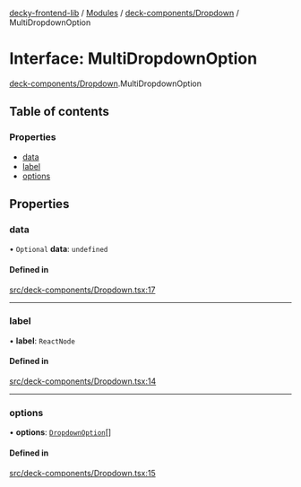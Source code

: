 [decky-frontend-lib](../README.md) / [Modules](../modules.md) / [deck-components/Dropdown](../modules/deck_components_Dropdown.md) / MultiDropdownOption

# Interface: MultiDropdownOption

[deck-components/Dropdown](../modules/deck_components_Dropdown.md).MultiDropdownOption

## Table of contents

### Properties

- [data](deck_components_Dropdown.MultiDropdownOption.md#data)
- [label](deck_components_Dropdown.MultiDropdownOption.md#label)
- [options](deck_components_Dropdown.MultiDropdownOption.md#options)

## Properties

### data

• `Optional` **data**: `undefined`

#### Defined in

[src/deck-components/Dropdown.tsx:17](https://github.com/SteamDeckHomebrew/decky-frontend-lib/blob/ed98d14/src/deck-components/Dropdown.tsx#L17)

___

### label

• **label**: `ReactNode`

#### Defined in

[src/deck-components/Dropdown.tsx:14](https://github.com/SteamDeckHomebrew/decky-frontend-lib/blob/ed98d14/src/deck-components/Dropdown.tsx#L14)

___

### options

• **options**: [`DropdownOption`](../modules/deck_components_Dropdown.md#dropdownoption)[]

#### Defined in

[src/deck-components/Dropdown.tsx:15](https://github.com/SteamDeckHomebrew/decky-frontend-lib/blob/ed98d14/src/deck-components/Dropdown.tsx#L15)
